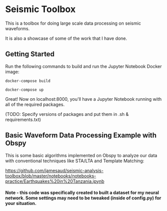 # Seismic Toolbox

This is a toolbox for doing large scale data processing on seismic waveforms. 

It is also a showcase of some of the work that I have done.

## Getting Started

Run the following commands to build and run the Jupyter Notebook Docker image:

```
docker-compose build

docker-compose up
```

Great! Now on localhost:8000, you'll have a Jupyter Notebook running with all of the required packages. 

(TODO: Specify versions of packages and put them in .sh & requirements.txt)

## Basic Waveform Data Processing Example with Obspy

This is some basic algorithms implemented on Obspy to analyze our data with conventional techniques like STA/LTA and Template Matching:

https://github.com/jamesaud/seismic-analysis-toolbox/blob/master/notebooks/notebooks-practice/Earthquakes%20in%20Tanzania.ipynb


#### Note - this code was specifically created to built a dataset for my neural network. Some settings may need to be tweaked (inside of config.py) for your situation.
